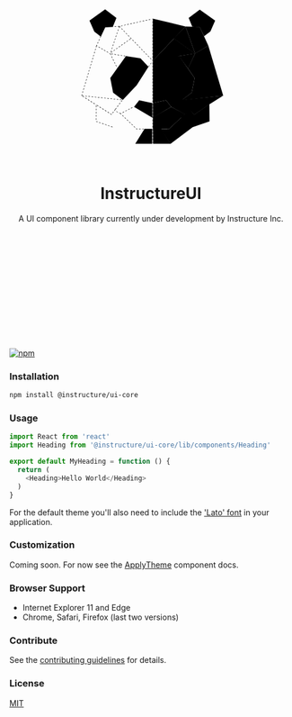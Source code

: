 [npm]: https://img.shields.io/npm/v/@instructure/ui-core.svg
[npm-url]: https://npmjs.com/package/@instructure/ui-core

<div style="text-align: center; margin-bottom: 10rem; padding-bottom: 3rem;">
  <svg aria-hidden="true" xmlns="http://www.w3.org/2000/svg" xmlns:xlink="http://www.w3.org/1999/xlink" style="width: 300px;" viewBox="0 0 400 400">
      <path class="strokeColor" d="M204.59,355.17h-.94v-2.86h.94Zm0-6.61h-.94v-3.75h.94Zm0-7.5h-.94V337.3h.94Zm0-7.5h-.94V329.8h.94Zm0-7.5h-.94V322.3h.94Zm0-7.5h-.94v-3.75h.94Zm0-7.5h-.94v-3.75h.94Zm0-7.5h-.94v-3.75h.94Zm0-7.5h-.94v-3.75h.94Zm0-7.5h-.94v-3.75h.94Zm0-7.5h-.94v-3.75h.94Zm0-7.5h-.94v-3.75h.94Zm0-7.5h-.94v-3.75h.94Zm0-7.5h-.94v-3.75h.94Zm0-7.5h-.94v-3.75h.94Zm0-7.5h-.94v-3.75h.94Zm0-7.5h-.94v-3.75h.94Zm0-7.5h-.94v-3.75h.94Zm0-7.5h-.94v-3.75h.94Zm0-7.5h-.94v-3.75h.94Zm0-7.5h-.94v-3.75h.94Zm0-7.5h-.94v-3.75h.94Zm0-7.5h-.94v-3.75h.94Zm0-7.5h-.94v-3.75h.94Zm0-7.5h-.94v-3.75h.94Zm0-7.5h-.94v-3.75h.94Zm0-7.5h-.94v-3.75h.94Zm0-7.5h-.94v-3.75h.94Zm0-7.5h-.94v-3.75h.94Zm0-7.5h-.94v-3.75h.94Zm0-7.5h-.94v-3.75h.94Zm0-7.5h-.94v-3.75h.94Zm0-7.5h-.94V112.2h.94Zm0-7.5h-.94V104.7h.94Zm0-7.5h-.94V97.2h.94Zm0-7.5h-.94V89.69h.94Zm0-7.5h-.94V82.19h.94Zm0-7.5h-.94V74.69h.94Zm0-7.5h-.94V67.18h.94Z"/>
      <path class="strokeColor" d="M121.15,180.69l-1.67-3.36.84-.42,1.67,3.36ZM117.8,174l-1.67-3.36.84-.42,1.67,3.36Zm-3.34-6.72-1.67-3.36.84-.42,1.67,3.36Zm-3.34-6.72-1.67-3.36.84-.42,1.67,3.36Zm25.13-.28-.79-.51,2.05-3.14.79.51Zm4.11-6.28-.79-.51,2.05-3.14.79.51Zm-32.58-.16-1.67-3.36.84-.42,1.67,3.36ZM139.08,150l-3.7-.62.16-.93,3.7.62Zm-7.4-1.25-3.7-.62.16-.93,3.7.62Zm-7.4-1.25-3.7-.62.16-.93,3.7.62Zm-19.85-.46-1.67-3.36.84-.42,1.67,3.36Zm12.45-.79-3.7-.62.16-.93,3.7.62Zm-7.4-1.25-3.7-.62.16-.93,3.7.62Z"/>
      <path class="strokeColor" d="M 105.46 141.41 L 104.92 140.64 L 108 138.5 L 108.54 139.27 L 105.46 141.41 Z M 105.18 139.82 L 104.29 139.52 L 105.48 135.96 L 106.37 136.26 L 105.18 139.82 Z M 111.61 137.11 L 111.07 136.34 L 114.15 134.19 L 114.69 134.96 L 111.61 137.11 Z M 117.76 132.81 L 117.22 132.04 L 120.3 129.89 L 120.84 130.66 L 117.76 132.81 Z M 107.56 132.7 L 106.67 132.4 L 107.86 128.84 L 108.75 129.14 L 107.56 132.7 Z M 123.91 128.51 L 123.37 127.74 L 126.45 125.59 L 126.99 126.36 L 123.91 128.51 Z M 109.91 125.58 L 109.02 125.28 L 110.21 121.72 L 111.1 122.02 L 109.91 125.58 Z M 130.03 124.21 L 129.49 123.44 L 132.57 121.29 L 133.11 122.06 L 130.03 124.21 Z M 136.18 119.91 L 135.64 119.14 L 138.72 116.99 L 139.26 117.76 L 136.18 119.91 Z M 112.3 118.46 L 111.41 118.16 L 112.6 114.6 L 113.49 114.9 L 112.3 118.46 Z M 142.3 115.61 L 141.76 114.84 L 144.84 112.69 L 145.38 113.46 L 142.3 115.61 Z M 114.65 111.34 L 113.76 111.04 L 115 107.5 L 115.89 107.8 L 114.65 111.34 Z M 148.45 111.34 L 147.91 110.57 L 150.99 108.42 L 151.53 109.19 L 148.45 111.34 Z M 117.03 104.26 L 116.14 103.96 L 117.33 100.4 L 118.22 100.7 L 117.03 104.26 Z M 119.41 97.14 L 118.52 96.84 L 119.71 93.28 L 120.6 93.58 L 119.41 97.14 Z M 121.9 90 L 121.01 89.7 L 122.2 86.14 L 123.09 86.44 L 121.9 90 Z M 128.46 81.98 L 127.79 82.64 L 128.46 81.98 Z M 124.28 82.88 L 123.39 82.58 L 124.83 78.3 L 125.83 79.3 L 125.32 79.8 L 124.28 82.88 Z"/>
      <path class="strokeColor" d="M36,243.24l-.9-.27,1-3.21.9.27Zm2-6.81-.9-.27,1.07-3.6.9.27Zm2.15-7.19-.9-.27,1.07-3.6.9.27Zm2.15-7.19-.9-.27,1.07-3.6.9.27Zm2.15-7.19-.9-.27,1.07-3.6.9.27Zm2.15-7.19-.9-.27,1.07-3.6.9.27Zm2.15-7.19-.9-.27,1.07-3.6.9.27Zm2.15-7.19L50,193l1.07-3.6.9.27ZM53,186.09l-.9-.27,1.07-3.6.9.27Zm2.15-7.19-.9-.27,1.07-3.6.9.27Zm2.15-7.19-.9-.27,1.07-3.6.9.27Zm2.15-7.19-.9-.27,1.07-3.6.9.27Zm2.15-7.19-.9-.27,1.07-3.6.9.27Zm2.15-7.19-.9-.27,1.07-3.6.9.27Zm2.15-7.19-.9-.27,1.07-3.6.9.27Zm2.15-7.19-.9-.27,1.07-3.6.9.27Zm2.15-7.19-.9-.27,1.07-3.6.9.27Z"/>
      <path class="strokeColor" d="M116,275.65l-.75-.56,2.25-3,.75.56Zm4.5-6-.75-.56,2.25-3,.75.56Zm-50.72-4.47-.42-.27.5-.79.42.27ZM125,263.64l-.75-.56,2.25-3,.75.56Zm-58.83-.73-3.18-2,.5-.79,3.18,2Zm-6.36-4-3.18-2,.5-.79,3.18,2Zm69.69-1.28-.75-.56,2.25-3,.75.56Zm-76-2.71-3.18-2,.5-.79,3.18,2Zm76.42-1.49-3.73-.39.1-.93,3.73.39Zm-7.47-.78-3.73-.39.1-.93,3.73.39Zm-7.47-.78-3.73-.39.1-.93,3.73.39Zm-7.47-.78-3.73-.39.1-.93,3.73.39Zm-60.38-.16-3.18-2,.5-.79,3.18,2Zm52.91-.62-3.73-.39.1-.93,3.73.39Zm-7.47-.78-3.73-.39.1-.93,3.73.39Zm-7.47-.78-3.73-.39.1-.93,3.73.39ZM77.59,248l-3.73-.39.1-.93,3.73.39Zm-7.47-.78-3.73-.39.1-.93,3.73.39Zm-29.4-.26-3.18-2,.5-.79,3.18,2Zm21.94-.52L58.93,246l.1-.93,3.73.39Zm-7.47-.78-3.73-.39.1-.93,3.73.39Zm-7.47-.78L44,244.47l.1-.93,3.73.39Zm-7.47-.78-3.73-.39.1-.93,3.73.39Z"/>
      <path class="strokeColor" d="M108.62,317.9l-3.55-1.23.31-.89,3.55,1.23Zm-7.09-2.46L98,314.21l.31-.89,3.55,1.23ZM94.44,313l-3.55-1.23.31-.89,3.55,1.23Zm-7.09-2.46L83.8,309.3l.31-.89,3.55,1.23Zm-7.09-2.46-3.55-1.23L77,306l3.55,1.23Zm-7.09-2.46-3.55-1.23.31-.89,3.55,1.23Zm-3-5.32h-.94l0-3.75h.94Zm.07-7.51h-.94l0-3.75h.94Zm36.3-4.51-3.26-2.05.5-.79,2.89,1.82-.07.11.4.3Zm-36.23-3h-.94l0-3.75h.94Zm38.93-.63-.75-.56,2.24-3,.75.56Zm-9.14-.42-3.18-2,.5-.79,3.18,2Zm-6.36-4-3.18-2,.5-.79,3.18,2Zm20-1.61-.75-.56,2.24-3,.75.56Zm-43.34-.85h-.94l0-3.75h.94Zm17-1.53-3.18-2,.5-.79,3.18,2Zm-6.36-4-3.18-2,.5-.79,3.18,2Zm-10.58-2h-.94l0-3.75h.94Zm4.22-2-3.18-2,.5-.79,3.18,2Z"/>
      <path class="strokeColor" d="M166,322.68l-1.55-1.48.65-.68,1.27,1.22,1.61,0v.94Zm5.74-.09v-.94l3.75-.06v.94Zm7.51-.12v-.94l3.75-.06v.94Zm-17.52-3.86L159,316l.65-.68,2.71,2.59Zm-5.43-5.19-2.71-2.59.65-.68,2.71,2.59Zm-5.43-5.19-2.71-2.59.65-.68,2.71,2.59Zm-5.43-5.19-2.71-2.59.65-.68,2.71,2.59ZM140,297.87l-2.71-2.59.65-.68,2.71,2.59Zm-5.43-5.19-2.71-2.59.65-.68,2.71,2.59Zm-5.43-5.19-2-1.91,2-1.06.43.83-.87.45,1.05,1Zm3.8-3.87-.43-.83,3.33-1.73.43.83Zm6.66-3.46-.43-.83,3.33-1.73.43.83Zm6.66-3.46-.43-.83,3.33-1.73.43.83Zm6.66-3.46-.43-.83,3.33-1.73.43.83Z"/>
      <path class="strokeColor" d="M194.52,174.79l-.76-.55,2.21-3,.76.55Zm4.41-6.07-.76-.55,2.21-3,.76.55Zm1.37-11.61-2.61-2.69.67-.65,2.61,2.69Zm-5.23-5.39L192.46,149l.67-.65,2.61,2.69Zm-5.23-5.39-2.61-2.69.67-.65,2.61,2.69Zm-5.23-5.39L182,138.25l.67-.65,2.61,2.69Zm-5.23-5.39-2.61-2.69.67-.65,2.61,2.69Zm-5.23-5.39-2.61-2.69.67-.65,2.61,2.69Zm-5.23-5.39-2.61-2.69.67-.65,2.61,2.69Zm-5.23-5.39-2.61-2.69.67-.65,2.61,2.69ZM158.47,114l-2.61-2.69.67-.65,2.61,2.69Zm-5.23-5.39-2.61-2.69.67-.65,2.61,2.69ZM148,103.24l-2.61-2.69.67-.65,2.61,2.69Zm-5.23-5.39-2.61-2.69.67-.65,2.61,2.69Zm-5.23-5.39-2.61-2.69.67-.65,2.61,2.69Zm-5.23-5.39-2.61-2.69.67-.65L133,86.42Zm-5.23-5.39-3-3.13,1-.23.07.32.14-.14L127.78,81ZM129,78.43l-.2-.92,3.66-.82.2.92Zm7.33-1.63-.2-.92,3.66-.82.2.92Zm7.33-1.63-.2-.92,3.66-.82.2.92ZM151,73.53l-.2-.92,3.66-.82.2.92Zm7.33-1.63-.2-.92,3.66-.82.2.92Zm7.33-1.63-.2-.92,3.66-.82.2.92Zm7.33-1.63-.2-.92,3.66-.82.2.92ZM180.27,67l-.2-.92,3.66-.82.2.92Zm7.33-1.63-.2-.92,3.66-.82.2.92Zm7.33-1.63-.2-.92,3.66-.82.2.92Zm7.33-1.63-.2-.92,1.33-.3.2.92Z"/>
      <path class="strokeColor" d="M102.94,143.92l-1.56-.9.47-.81,1.56.9Zm-4.81-2.78-3.25-1.88.47-.81,3.25,1.88Zm-6.5-3.76-3.25-1.88.47-.81,3.25,1.88Zm-6.5-3.76-3.25-1.88.47-.81,3.25,1.88Zm-6.5-3.76L75.38,128l.47-.81L79.1,129Zm-6.5-3.76L70.25,125l1-2.2.86.38-.64,1.43,1.16.67Zm1.5-6.34-.86-.38L74.31,116l.86.38Zm3.08-6.85-.86-.38,1.54-3.42.86.38Zm3.08-6.85-.86-.38,1.54-3.42.86.38Z"/>
      <path class="strokeColor" d="M109.06,80.24,109,79.3l1-.06.05.94Zm4.71-.28-.05-.94,3.75-.22.05.94Zm7.49-.44-.05-.94,3.75-.22.05.94Z"/>
      <line class="strokeColor--clear" style="fill:none;stroke-miterlimit:10;stroke-width:2px;stroke-dasharray:4;" x1="127.93" y1="285.7" x2="114.03" y2="278.88"/>
      <path class="strokeColor" d="M127.73,286.12l-3.37-1.65.41-.84,3.37,1.65ZM121,282.81l-3.37-1.65.41-.84L121.4,282Zm-6.74-3.3-.42-.21.41-.84.42.21Z"/>
      <polygon class="fillLight" points="204.45 160.54 248.99 217.9 296.51 278.64 280.81 287.35 248.16 269.62 235.88 253.84 204.59 260.77 204.45 160.54"/>
      <polygon class="fillMedium" points="304.9 143.07 288.14 178.89 266.43 149.28 304.9 143.07"/>
      <polygon class="fillMediumDark" points="254.9 107.62 304.74 143.4 267.23 149.28 213.19 174.13 204.3 160.53 254.9 107.62"/>
      <polygon class="fillMedium" points="282.05 79.18 305.32 144.32 254.07 107.62 282.05 79.18"/>
      <polygon class="fillLight" points="282.05 79.18 315.88 80.24 336.24 124.81 304.9 143.28 282.05 79.18"/>
      <polygon class="fillLight" points="272.13 254.18 296.93 236.01 303.68 201.4 287.93 178.68 304.9 143.07 336.24 124.81 371.57 243.11 272.13 254.18"/>
      <polygon class="fillDark" points="204.62 321.48 204.93 357 246.49 357 223.91 320.45 204.62 321.48"/>
      <polygon class="fillMediumDark" points="338.74 263.12 339.11 303.89 298.28 318.04 269.94 293.4 294.55 277.98 302.36 288.48 338.74 263.12"/>
      <polygon class="fillMediumDark" points="204.54 321.56 242.58 322.21 280.81 286.52 248.16 269.62 204.57 294.41 204.54 321.56"/>
      <polygon class="blueprintFill" points="118.05 58.97 91.22 38.6 54.03 65.18 65.49 91.39 81.07 103.18 91.51 81.17 109.36 80.22 118.05 58.97"/>
      <polygon class="blueprintFill" points="194.14 174.51 175.17 154.59 140.66 149.28 103.41 201.4 110.15 236.01 133.15 253.21 166.22 218.26 194.14 174.51"/>
      <polygon class="blueprintFill" points="203.42 260.77 172.13 253.84 159.85 269.62 203.44 295.23 203.42 260.77"/>
      <polygon class="blueprintFill" points="162.78 357 203 357 203 321.6 184.81 321.56 162.78 357"/>
      <polygon class="fillDark" points="315.88 39.19 289.6 59.13 298.05 79.77 315.88 80.71 326.19 102.45 341.21 91.09 352.47 65.34 315.88 39.19"/>
      <polygon class="fillDark" points="204.59 260.77 204.57 295.23 248.16 269.62 235.88 253.84 204.59 260.77"/>
      <polygon class="fillDark" points="231.91 154.59 213.19 174.26 240.87 218.26 273.93 253.21 296.93 236.01 303.68 201.4 267.25 149.28 231.91 154.59"/>
      <polyline class="fillLight" points="204.45 160.54 282.08 79.18 204.43 60.54"/>
      <polygon class="fillMedium" points="223.71 321.94 242.58 322.21 274.27 292.54 298.69 318.01 246.31 357.17 223.71 321.94"/>
      <polygon class="fillMedium" points="302.35 288.68 273.92 253.21 371.57 243.11 337.09 264.78 302.35 288.68"/>
      <line class="strokeColor" x1="134.7" y1="292.18" x2="109.62" y2="318.2" style="fill:none;stroke-miterlimit:10;stroke-width:2px;stroke-dasharray:4;"/>
      <line class="strokeColor" x1="110.08" y1="317.58" x2="163.04" y2="355.05" style="fill:none;stroke-miterlimit:10;stroke-width:2px;stroke-dasharray:4;"/>
  </svg>



<h1>InstructureUI</h1>

<p>
  A UI component library currently under development by Instructure Inc.
</p>

</div>

[![npm][npm]][npm-url]

### Installation

```sh
npm install @instructure/ui-core
```

### Usage

```js
import React from 'react'
import Heading from '@instructure/ui-core/lib/components/Heading'

export default MyHeading = function () {
  return (
    <Heading>Hello World</Heading>
  )
}
```

For the default theme you'll also need to include the ['Lato' font](http://www.google.com/fonts#UsePlace:use/Collection:Lato:300,400,400i,700,700i) in your application.

### Customization

Coming soon. For now see the [ApplyTheme](http://instructure.github.io/@instructure/ui-core/#ApplyTheme) component docs.

### Browser Support

- Internet Explorer 11 and Edge
- Chrome, Safari, Firefox (last two versions)

### Contribute

See the [contributing guidelines](http://instructure.github.io/@instructure/ui-core/#contributing) for details.

### License

[MIT](LICENSE)
